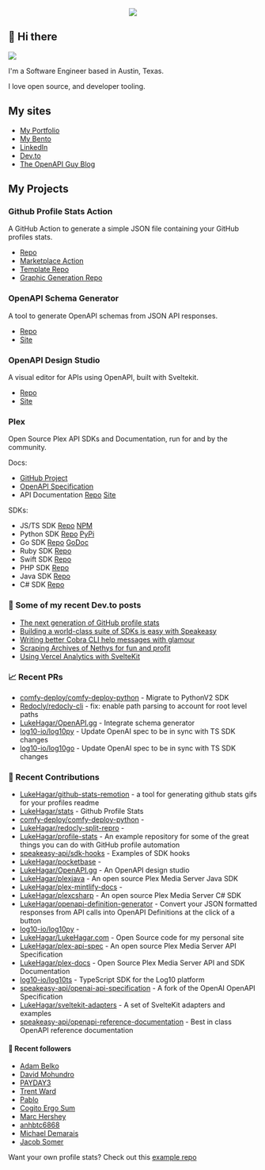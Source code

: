 <div align="center">
   <img src="https://raw.githubusercontent.com/LukeHagar/github-stats-remotion/main/out/readme.gif">
</div>

## 👋 Hi there

<a href="https://hits.seeyoufarm.com"><img src="https://hits.seeyoufarm.com/api/count/incr/badge.svg?url=https%3A%2F%2Fgithub.com%2Flukehagar1212%2Fhit-counter&count_bg=%2384A1FF&title_bg=%23445DD3&icon=mocha.svg&icon_color=%23E7E7E7&title=Views&edge_flat=false"/></a>

I'm a Software Engineer based in Austin, Texas.

I love open source, and developer tooling.


## My sites
- [My Portfolio](https://lukehagar.com/)
- [My Bento](https://bento.me/lukehagar)
- [LinkedIn](https://www.linkedin.com/in/lukehagar/)
- [Dev.to](https://dev.to/lukehagar)
- [The OpenAPI Guy Blog](https://openapiguy.dev)

## My Projects

### Github Profile Stats Action

A GitHub Action to generate a simple JSON file containing your GitHub profiles stats.

- [Repo](https://github.com/LukeHagar/stats-action)
- [Marketplace Action](https://github.com/marketplace/actions/profile-stats)
- [Template Repo](https://github.com/LukeHagar/stats)
- [Graphic Generation Repo](https://github.com/LukeHagar/github-stats-remotion)

### OpenAPI Schema Generator

A tool to generate OpenAPI schemas from JSON API responses.

- [Repo](https://github.com/LukeHagar/openapi-definition-generator/)
- [Site](https://oas-def-gen.lukehagar.com)

### OpenAPI Design Studio

A visual editor for APIs using OpenAPI, built with Sveltekit.

- [Repo](https://github.com/LukeHagar/OpenAPI.gg)
- [Site](https://openapi.gg)

### Plex

Open Source Plex API SDKs and Documentation, run for and by the community.

Docs:
- [GitHub Project](https://github.com/users/LukeHagar/projects/3)
- [OpenAPI Specification](https://github.com/LukeHagar/plex-api-spec)
- API Documentation [Repo](https://github.com/LukeHagar/plex-mintlify-docs) [Site](https://plexapi.dev)

SDKs:
- JS/TS SDK [Repo](https://github.com/LukeHagar/plexjs) [NPM](https://www.npmjs.com/package/@lukehagar/plexjs)
- Python SDK [Repo](https://github.com/LukeHagar/plexpy) [PyPi](https://pypi.org/project/plex-api-client/)
- Go SDK [Repo](https://github.com/LukeHagar/plexgo) [GoDoc](https://pkg.go.dev/github.com/LukeHagar/plexgo)
- Ruby SDK [Repo](https://github.com/LukeHagar/plexruby)
- Swift SDK [Repo](https://github.com/LukeHagar/plexswift)
- PHP SDK [Repo](https://github.com/LukeHagar/plexphp)
- Java SDK [Repo](https://github.com/LukeHagar/plexjava)
- C# SDK [Repo](https://github.com/LukeHagar/plexcsharp)


### 📜 Some of my recent Dev.to posts

- [The next generation of GitHub profile stats](https://dev.to/lukehagar/the-next-generation-of-github-profile-stats-1nh8)
- [Building a world-class suite of SDKs is easy with Speakeasy](https://dev.to/lukehagar/building-a-world-class-suite-of-sdks-is-easy-with-speakeasy-37ba)
- [Writing better Cobra CLI help messages with glamour](https://dev.to/lukehagar/writing-better-cobra-cli-help-messages-with-glamour-1525)
- [Scraping Archives of Nethys for fun and profit](https://dev.to/lukehagar/scraping-archives-of-nethys-for-fun-and-profit-3ll3)
- [Using Vercel Analytics with SvelteKit](https://dev.to/lukehagar/using-vercel-analytics-with-sveltekit-381j)

### 📈 Recent PRs

- [comfy-deploy/comfy-deploy-python](https://github.com/comfy-deploy/comfy-deploy-python/pull/3) - Migrate to PythonV2 SDK
- [Redocly/redocly-cli](https://github.com/Redocly/redocly-cli/pull/1638) - fix: enable path parsing to account for root level paths
- [LukeHagar/OpenAPI.gg](https://github.com/LukeHagar/OpenAPI.gg/pull/25) - Integrate schema generator
- [log10-io/log10py](https://github.com/log10-io/log10py/pull/3) - Update OpenAI spec to be in sync with TS SDK changes
- [log10-io/log10go](https://github.com/log10-io/log10go/pull/3) - Update OpenAI spec to be in sync with TS SDK changes

### 👷 Recent Contributions

- [LukeHagar/github-stats-remotion](https://github.com/LukeHagar/github-stats-remotion) - a tool for generating github stats gifs for your profiles readme
- [LukeHagar/stats](https://github.com/LukeHagar/stats) - Github Profile Stats
- [comfy-deploy/comfy-deploy-python](https://github.com/comfy-deploy/comfy-deploy-python) - 
- [LukeHagar/redocly-split-repro](https://github.com/LukeHagar/redocly-split-repro) - 
- [LukeHagar/profile-stats](https://github.com/LukeHagar/profile-stats) - An example repository for some of the great things you can do with GitHub profile automation
- [speakeasy-api/sdk-hooks](https://github.com/speakeasy-api/sdk-hooks) - Examples of SDK hooks
- [LukeHagar/pocketbase](https://github.com/LukeHagar/pocketbase) - 
- [LukeHagar/OpenAPI.gg](https://github.com/LukeHagar/OpenAPI.gg) - An OpenAPI design studio
- [LukeHagar/plexjava](https://github.com/LukeHagar/plexjava) - An open source Plex Media Server Java SDK
- [LukeHagar/plex-mintlify-docs](https://github.com/LukeHagar/plex-mintlify-docs) - 
- [LukeHagar/plexcsharp](https://github.com/LukeHagar/plexcsharp) - An open source Plex Media Server C# SDK
- [LukeHagar/openapi-definition-generator](https://github.com/LukeHagar/openapi-definition-generator) - Convert your JSON formatted responses from API calls into OpenAPI Definitions at the click of a button
- [log10-io/log10py](https://github.com/log10-io/log10py) - 
- [LukeHagar/LukeHagar.com](https://github.com/LukeHagar/LukeHagar.com) - Open Source code for my personal site
- [LukeHagar/plex-api-spec](https://github.com/LukeHagar/plex-api-spec) - An open source Plex Media Server API Specification
- [LukeHagar/plex-docs](https://github.com/LukeHagar/plex-docs) - Open Source Plex Media Server API and SDK Documentation
- [log10-io/log10ts](https://github.com/log10-io/log10ts) - TypeScript SDK for the Log10 platform
- [speakeasy-api/openai-api-specification](https://github.com/speakeasy-api/openai-api-specification) - A fork of the OpenAI OpenAPI Specification
- [LukeHagar/sveltekit-adapters](https://github.com/LukeHagar/sveltekit-adapters) - A set of SvelteKit adapters and examples
- [speakeasy-api/openapi-reference-documentation](https://github.com/speakeasy-api/openapi-reference-documentation) - Best in class OpenAPI reference documentation

#### 👯 Recent followers

- [Adam Belko](https://github.com/adambelko)
- [David Mohundro](https://github.com/drmohundro)
- [PAYDAY3](https://github.com/PAYDAY3)
- [Trent Ward](https://github.com/Zemorath)
- [Pablo](https://github.com/lasopablo)
- [Cogito Ergo Sum](https://github.com/standardgalactic)
- [Marc Hershey](https://github.com/marchershey)
- [anhbtc6868](https://github.com/anhbtc)
- [Michael Demarais](https://github.com/mikedemarais)
- [Jacob Somer](https://github.com/jacobsomer)

Want your own profile stats? Check out this [example repo](https://github.com/LukeHagar/profile-stats)


